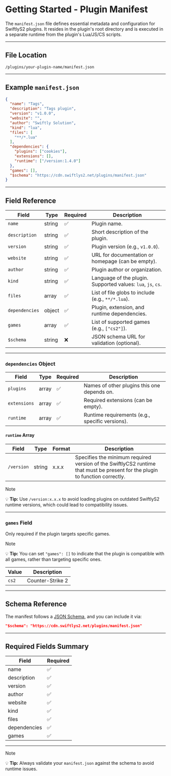 # Getting Started - Plugin Manifest

The `manifest.json` file defines essential metadata and configuration for SwiftlyS2 plugins. It resides in the plugin's root directory and is executed in a separate runtime from the plugin's Lua/JS/CS scripts.

---

## File Location

```
/plugins/your-plugin-name/manifest.json
```

---

## Example `manifest.json`

```json
{
  "name": "Tags",
  "description": "Tags plugin",
  "version": "v1.0.0",
  "website": "",
  "author": "Swiftly Solution",
  "kind": "lua",
  "files": [
    "**/*.lua"
  ],
  "dependencies": {
    "plugins": ["cookies"],
    "extensions": [],
    "runtime": ["/version:1.4.0"]
  },
  "games": [],
  "$schema": "https://cdn.swiftlys2.net/plugins/manifest.json"
}
```

---

## Field Reference

| Field         | Type     | Required | Description |
|---------------|----------|----------|-------------|
| `name`        | string   | ✅       | Plugin name. |
| `description` | string   | ✅       | Short description of the plugin. |
| `version`     | string   | ✅       | Plugin version (e.g., `v1.0.0`). |
| `website`     | string   | ✅       | URL for documentation or homepage (can be empty). |
| `author`      | string   | ✅       | Plugin author or organization. |
| `kind`        | string   | ✅       | Language of the plugin. Supported values: `lua`, `js`, `cs`. |
| `files`       | array    | ✅       | List of file globs to include (e.g., `**/*.lua`). |
| `dependencies`| object   | ✅       | Plugin, extension, and runtime dependencies. |
| `games`       | array    | ✅       | List of supported games (e.g., `["cs2"]`). |
| `$schema`     | string   | ❌       | JSON schema URL for validation (optional). |

---

### `dependencies` Object

| Field         | Type     | Required | Description |
|---------------|----------|----------|-------------|
| `plugins`     | array    | ✅       | Names of other plugins this one depends on. |
| `extensions`  | array    | ✅       | Required extensions (can be empty). |
| `runtime`     | array    | ✅       | Runtime requirements (e.g., specific versions). |



#### `runtime` Array
| Field         | Type     | Format     | Description |
|---------------|----------|------------|-------------|
| `/version`    | string   | x.x.x      |Specifies the minimum required version of the SwiftlyCS2 runtime that must be present for the plugin to function correctly. |

> [!note]
> 💡 **Tip:** Use `/version:x.x.x` to avoid loading plugins on outdated SwiftlyS2 runtime versions, which could lead to compatibility issues.
---

### `games` Field

Only required if the plugin targets specific games.

> [!note]
> 💡 **Tip:** You can set `"games": []` to indicate that the plugin is compatible with all games, rather than targeting specific ones.

| Value | Description          |
|-------|----------------------|
| `cs2` | Counter-Strike 2     |

---

## Schema Reference

The manifest follows a [JSON Schema](http://json-schema.org/draft-04/schema#), and you can include it via:

```json
"$schema": "https://cdn.swiftlys2.net/plugins/manifest.json"
```

---

## Required Fields Summary

| Field        | Required |
|--------------|----------|
| name         | ✅        |
| description  | ✅        |
| version      | ✅        |
| author       | ✅        |
| website      | ✅        |
| kind         | ✅        |
| files        | ✅        |
| dependencies | ✅        |
| games        | ✅        |

---
> [!note]
> 💡 **Tip:** Always validate your `manifest.json` against the schema to avoid runtime issues.
